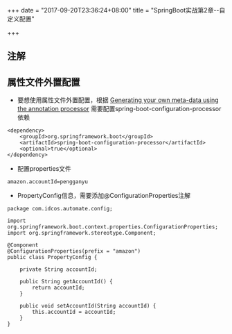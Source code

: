 +++
date = "2017-09-20T23:36:24+08:00"
title = "SpringBoot实战第2章--自定义配置"

+++

注解
----

属性文件外置配置
----------------

-   要想使用属性文件外置配置，根据 [Generating your own meta-data using
    the annotation
    processor](https://docs.spring.io/spring-boot/docs/1.5.7.RELEASE/reference/html/configuration-metadata.html#configuration-metadata-annotation-processor)
    需要配置spring-boot-configuration-processor依赖

``` {.xml}
<dependency>
    <groupId>org.springframework.boot</groupId>
    <artifactId>spring-boot-configuration-processor</artifactId>
    <optional>true</optional>
</dependency>
```

-   配置properties文件

``` {.txt}
amazon.accountId=pengganyu
```

-   PropertyConfig信息，需要添加@ConfigurationProperties注解

``` {.java}
package com.idcos.automate.config;

import org.springframework.boot.context.properties.ConfigurationProperties;
import org.springframework.stereotype.Component;

@Component
@ConfigurationProperties(prefix = "amazon")
public class PropertyConfig {

    private String accountId;

    public String getAccountId() {
        return accountId;
    }

    public void setAccountId(String accountId) {
        this.accountId = accountId;
    }
}
```
